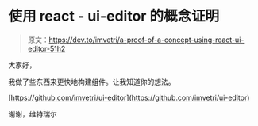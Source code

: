 # 使用 react - ui-editor 的概念证明

> 原文：<https://dev.to/imvetri/a-proof-of-a-concept-using-react-ui-editor-51h2>

大家好，

我做了些东西来更快地构建组件。让我知道你的想法。

[https://github.com/imvetri/ui-editor](https://github.com/imvetri/ui-editor)

谢谢，维特瑞尔